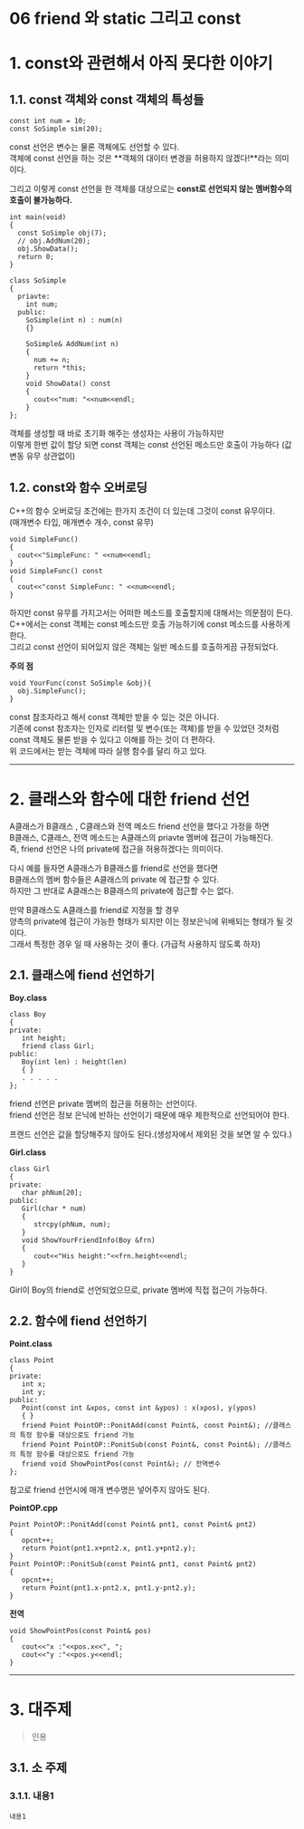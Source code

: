 06 friend 와 static 그리고 const
=======================
# 1. const와 관련해서 아직 못다한 이야기 
## 1.1. const 객체와 const 객체의 특성들
```
const int num = 10;
const SoSimple sim(20);
```
const 선언은 변수는 물론 객체에도 선언할 수 있다.     
객체에 const 선언을 하는 것은 **객체의 대이터 변경을 허용하지 않겠다!**라는 의미이다.     
   
그리고 이렇게 const 선언을 한 객체를 대상으로는 **const로 선언되지 않는 멤버함수의 호출이 불가능하다.**   

```
int main(void)
{
  const SoSimple obj(7);
  // obj.AddNum(20);
  obj.ShowData();
  return 0;
}
```
```
class SoSimple
{
  priavte:
    int num;
  public:
    SoSimple(int n) : num(n)
    {}
    
    SoSimple& AddNum(int n)
    {
      num += n;
      return *this;
    }
    void ShowData() const
    {
      cout<<"num: "<<num<<endl;
    }
};
```
객체를 생성할 때 바로 초기화 해주는 생성자는 사용이 가능하지만      
이렇게 한번 값이 할당 되면 const 객체는 const 선언된 메소드만 호출이 가능하다 (값 변동 유무 상관없이)         
     
## 1.2. const와 함수 오버로딩  
C++의 함수 오버로딩 조건에는 한가지 조건이 더 있는데 그것이 const 유무이다.   
(매개변수 타입, 매개변수 개수, const 유무)   
```
void SimpleFunc()
{
  cout<<"SimpleFunc: " <<num<<endl;
}
void SimpleFunc() const
{
  cout<<"const SimpleFunc: " <<num<<endl;
}
```
하지만 const 유무를 가지고서는 어떠한 메소드를 호출할지에 대해서는 의문점이 든다.       
C++에서는 const 객체는 const 메소드만 호출 가능하기에 const 메소드를 사용하게 한다.      
그리고 const 선언이 되어있지 않은 객체는 일반 메소드를 호출하게끔 규정되었다.       
     
**주의 점**      
```
void YourFunc(const SoSimple &obj){
  obj.SimpleFunc();
} 
```   
const 참조자라고 해서 const 객체만 받을 수 있는 것은 아니다.  
기존에 const 참조자는 인자로 리터럴 및 변수(또는 객체)를 받을 수 있었던 것처럼  
const 객체도 물론 받을 수 있다고 이해를 하는 것이 더 편하다.   
위 코드에서는 받는 객체에 따라 실행 함수를 달리 하고 있다.     
   
***
# 2. 클래스와 함수에 대한 friend 선언     
A클래스가 B클래스 , C클래스와 전역 메소드 friend 선언을 했다고 가정을 하면  
B클래스, C클래스, 전역 메소드는 A클래스의 priavte 멤버에 접근이 가능해진다.  
즉, friend 선언은 나의 private에 접근을 허용하겠다는 의미이다.  

다시 예를 들자면 A클래스가 B클래스를 friend로 선언을 했다면     
B클래스의 멤버 함수들은 A클래스의 private 에 접근할 수 있다.     
하지만 그 반대로 A클래스는 B클래스의 private에 접근할 수는 없다.     
      
만약 B클래스도 A클래스를 friend로 지정을 할 경우     
양측의 private에 접근이 가능한 형태가 되지만 이는 정보은닉에 위배되는 형태가 될 것이다.   
그래서 특정한 경우 일 때 사용하는 것이 좋다. (가급적 사용하지 않도록 하자)   
          
## 2.1. 클래스에 fiend 선언하기
   
**Boy.class**
```
class Boy
{
private:
   int height;
   friend class Girl;
public:
   Boy(int len) : height(len)
   { }
   . . . . .
};
```
friend 선언은 private 멤버의 접근을 허용하는 선언이다.    
friend 선언은 정보 은닉에 반하는 선언이기 때문에 매우 제한적으로 선언되어야 한다.    
       
프랜드 선언은 값을 할당해주지 않아도 된다.(생성자에서 제외된 것을 보면 알 수 있다.)     
   
**Girl.class**
```
class Girl
{
private: 
   char phNum[20];
public: 
   Girl(char * num)
   {
      strcpy(phNum, num);
   }
   void ShowYourFriendInfo(Boy &frn)
   {
      cout<<"His height:"<<frn.height<<endl;
   }
}
```
Girl이 Boy의 friend로 선언되었으므로, private 멤버에 직접 접근이 가능하다.  
     
## 2.2. 함수에 fiend 선언하기

**Point.class**
```
class Point
{
private:
   int x;
   int y;
public:
   Point(const int &xpos, const int &ypos) : x(xpos), y(ypos)
   { }
   friend Point PointOP::PonitAdd(const Point&, const Point&); //클래스의 특정 함수를 대상으로도 friend 가능
   friend Point PointOP::PonitSub(const Point&, const Point&); //클래스의 특정 함수를 대상으로도 friend 가능
   friend void ShowPointPos(const Point&); // 전역변수
};
```
참고로 friend 선언시에 매개 변수명은 넣어주지 않아도 된다.      
   
**PointOP.cpp**
```
Point PointOP::PonitAdd(const Point& pnt1, const Point& pnt2)
{
   opcnt++;
   return Point(pnt1.x+pnt2.x, pnt1.y+pnt2.y);
}
Point PointOP::PonitSub(const Point& pnt1, const Point& pnt2)
{
   opcnt++;
   return Point(pnt1.x-pnt2.x, pnt1.y-pnt2.y);
}
```
**전역**
```
void ShowPointPos(const Point& pos)
{
   cout<<"x :"<<pos.x<<", ";
   cout<<"y :"<<pos.y<<endl;
}
```

***
# 3. 대주제
> 인용
## 3.1. 소 주제
### 3.1.1. 내용1
```
내용1
```
